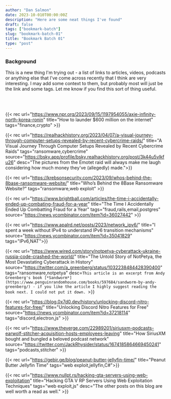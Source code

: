 ```yaml
---
author: "Dan Salmon"
date: 2023-10-010T00:00:00Z
description: "Here are some neat things I've found"
draft: false
tags: ["bookmark-batch"]
slug: "bookmark-batch-01"
title: "Bookmark Batch 01"
type: "post"
---
```


### Background

This is a new thing I'm trying out - a list of links to articles, videos, podcasts or anything else that I've come across recently that I think are very interesting. I may add some context to them, but probably most will just be the link and some tags. Let me know if you find this sort of thing useful.

<br><br>

{{< rec url="https://www.npr.org/2023/09/15/1197954055/axie-infinity-north-korea-ronin" title="How to launder $600 million on the internet" tags="finance,crypto" >}}

{{< rec url="https://realhackhistory.org/2023/04/07/a-visual-journey-through-computer-setups-revealed-by-recent-cybercrime-raids/" title="A Visual Journey Through Computer Setups Revealed by Recent Cybercrime Raids" tags="ransomware,cybercrime" source="https://bsky.app/profile/bsky.realhackhistory.org/post/3k44u5vlkfu26" desc="The pictures from the Emotet raid will always make me laugh considering how much money they've (allegedly) made.">}}

{{< rec url="https://krebsonsecurity.com/2023/09/whos-behind-the-8base-ransomware-website/" title="Who’s Behind the 8Base Ransomware Website?" tags="ransomware,web exploit" >}}

{{< rec url="https://www.brightball.com/articles/the-time-i-accidentally-ended-up-combating-fraud-for-a-year" title="The Time I Accidentally Ended Up Combatting Fraud for a Year" tags="fraud,rails,email,postgres" source="https://news.ycombinator.com/item?id=36027442" >}}

{{< rec url="https://www.apalrd.net/posts/2023/network_ipv6/" title="I spent a week without IPv4 to understand IPv6 transition mechanisms" source="https://news.ycombinator.com/item?id=35041829" tags="IPv6,NAT">}} 

{{< rec url="https://www.wired.com/story/notpetya-cyberattack-ukraine-russia-code-crashed-the-world/" title="The Untold Story of NotPetya, the Most Devastating Cyberattack in History" source="https://twitter.com/a_greenberg/status/1032238484428390400" tags="ransomware,notpetya" desc=`This article is an excerpt from Andy Greenberg's book [*Sandworm*](https://www.penguinrandomhouse.com/books/597684/sandworm-by-andy-greenberg/) - if you like the article I highly suggest reading the book next. I could not put it down.
`>}}

{{< rec url="https://blog.0x7d0.dev/history/unlocking-discord-nitro-features-for-free/" title="Unlocking Discord Nitro Features for Free" source="https://news.ycombinator.com/item?id=37218114" tags="discord,electron,js" >}}

{{< rec url="https://www.theverge.com/22989201/siriusxm-podcasts-earwolf-stitcher-acquisition-hosts-employees-leaving" title="How SiriusXM bought and bungled a beloved podcast network" source="https://twitter.com/JackRhysider/status/1674185864669450241" tags="podcasts,stitcher" >}}

{{< rec url="https://gebir.ge/blog/peanut-butter-jellyfin-time/" title="Peanut Butter Jellyfin Time" tags="web exploit,jellyfin,C#">}}

{{< rec url="https://www.nullpt.rs/hacking-gta-servers-using-web-exploitation" title="Hacking GTA V RP Servers Using Web Exploitation Techniques" tags="web exploit,js" desc="The other posts on this blog are well worth a read as well." >}}